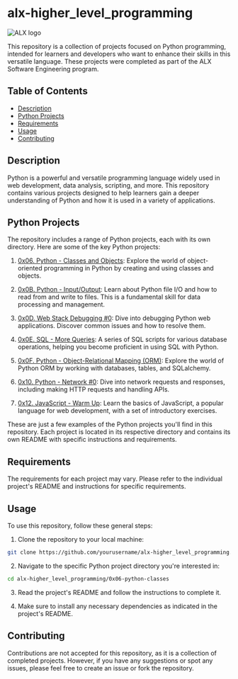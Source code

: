 
# alx-higher_level_programming

![ALX logo](https://www.alx.com/wp-content/uploads/2021/01/ALX-logo-e1618496955351.png)

This repository is a collection of projects focused on Python programming, intended for learners and developers who want to enhance their skills in this versatile language. These projects were completed as part of the ALX Software Engineering program.

## Table of Contents

- [Description](#description)
- [Python Projects](#python-projects)
- [Requirements](#requirements)
- [Usage](#usage)
- [Contributing](#contributing)

## Description

Python is a powerful and versatile programming language widely used in web development, data analysis, scripting, and more. This repository contains various projects designed to help learners gain a deeper understanding of Python and how it is used in a variety of applications.

## Python Projects

The repository includes a range of Python projects, each with its own directory. Here are some of the key Python projects:

1. [0x06. Python - Classes and Objects](./0x06-python-classes): Explore the world of object-oriented programming in Python by creating and using classes and objects.

2. [0x0B. Python - Input/Output](./0x0B-python-input_output): Learn about Python file I/O and how to read from and write to files. This is a fundamental skill for data processing and management.

3. [0x0D. Web Stack Debugging #0](./0x0D-web_stack_debugging_0): Dive into debugging Python web applications. Discover common issues and how to resolve them.

4. [0x0E. SQL - More Queries](./0x0E-SQL_more_queries): A series of SQL scripts for various database operations, helping you become proficient in using SQL with Python.

5. [0x0F. Python - Object-Relational Mapping (ORM)](./0x0F-python-object_relational_mapping): Explore the world of Python ORM by working with databases, tables, and SQLalchemy.

6. [0x10. Python - Network #0](./0x10-python-network_0): Dive into network requests and responses, including making HTTP requests and handling APIs.

7. [0x12. JavaScript - Warm Up](./0x12-javascript-warm_up): Learn the basics of JavaScript, a popular language for web development, with a set of introductory exercises.

These are just a few examples of the Python projects you'll find in this repository. Each project is located in its respective directory and contains its own README with specific instructions and requirements.

## Requirements

The requirements for each project may vary. Please refer to the individual project's README and instructions for specific requirements.

## Usage

To use this repository, follow these general steps:

1. Clone the repository to your local machine:

```bash
git clone https://github.com/yourusername/alx-higher_level_programming.git
```

2. Navigate to the specific Python project directory you're interested in:

```bash
cd alx-higher_level_programming/0x06-python-classes
```

3. Read the project's README and follow the instructions to complete it.

4. Make sure to install any necessary dependencies as indicated in the project's README.

## Contributing

Contributions are not accepted for this repository, as it is a collection of completed projects. However, if you have any suggestions or spot any issues, please feel free to create an issue or fork the repository.

